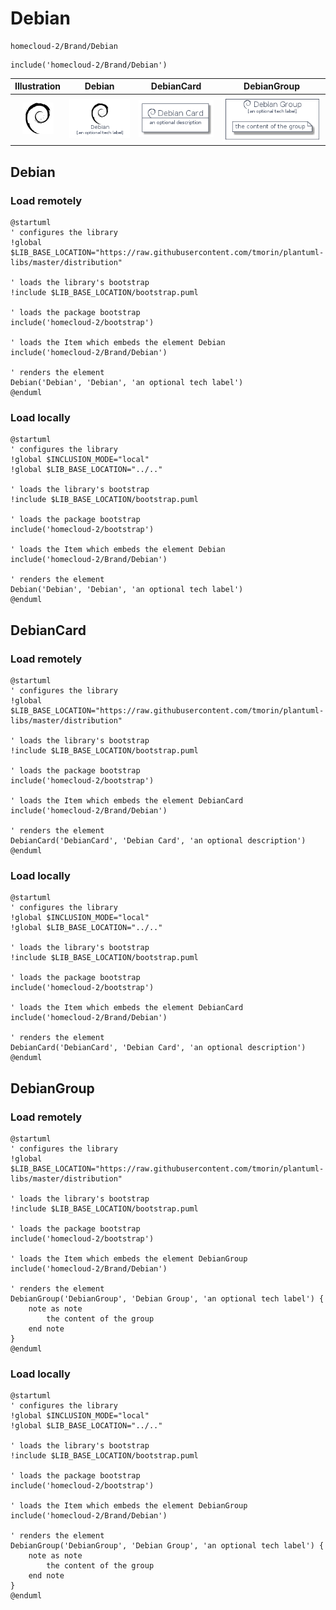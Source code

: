 # Debian


```text
homecloud-2/Brand/Debian
```

```text
include('homecloud-2/Brand/Debian')
```



| Illustration | Debian | DebianCard | DebianGroup |
| :---: | :---: | :---: | :---: |
| ![illustration for Illustration](../../homecloud-2/Brand/Debian.png) | ![illustration for Debian](../../homecloud-2/Brand/Debian.Local.png) | ![illustration for DebianCard](../../homecloud-2/Brand/DebianCard.Local.png) | ![illustration for DebianGroup](../../homecloud-2/Brand/DebianGroup.Local.png) |




## Debian

### Load remotely
```plantuml
@startuml
' configures the library
!global $LIB_BASE_LOCATION="https://raw.githubusercontent.com/tmorin/plantuml-libs/master/distribution"

' loads the library's bootstrap
!include $LIB_BASE_LOCATION/bootstrap.puml

' loads the package bootstrap
include('homecloud-2/bootstrap')

' loads the Item which embeds the element Debian
include('homecloud-2/Brand/Debian')

' renders the element
Debian('Debian', 'Debian', 'an optional tech label')
@enduml
```

### Load locally
```plantuml
@startuml
' configures the library
!global $INCLUSION_MODE="local"
!global $LIB_BASE_LOCATION="../.."

' loads the library's bootstrap
!include $LIB_BASE_LOCATION/bootstrap.puml

' loads the package bootstrap
include('homecloud-2/bootstrap')

' loads the Item which embeds the element Debian
include('homecloud-2/Brand/Debian')

' renders the element
Debian('Debian', 'Debian', 'an optional tech label')
@enduml
```

## DebianCard

### Load remotely
```plantuml
@startuml
' configures the library
!global $LIB_BASE_LOCATION="https://raw.githubusercontent.com/tmorin/plantuml-libs/master/distribution"

' loads the library's bootstrap
!include $LIB_BASE_LOCATION/bootstrap.puml

' loads the package bootstrap
include('homecloud-2/bootstrap')

' loads the Item which embeds the element DebianCard
include('homecloud-2/Brand/Debian')

' renders the element
DebianCard('DebianCard', 'Debian Card', 'an optional description')
@enduml
```

### Load locally
```plantuml
@startuml
' configures the library
!global $INCLUSION_MODE="local"
!global $LIB_BASE_LOCATION="../.."

' loads the library's bootstrap
!include $LIB_BASE_LOCATION/bootstrap.puml

' loads the package bootstrap
include('homecloud-2/bootstrap')

' loads the Item which embeds the element DebianCard
include('homecloud-2/Brand/Debian')

' renders the element
DebianCard('DebianCard', 'Debian Card', 'an optional description')
@enduml
```

## DebianGroup

### Load remotely
```plantuml
@startuml
' configures the library
!global $LIB_BASE_LOCATION="https://raw.githubusercontent.com/tmorin/plantuml-libs/master/distribution"

' loads the library's bootstrap
!include $LIB_BASE_LOCATION/bootstrap.puml

' loads the package bootstrap
include('homecloud-2/bootstrap')

' loads the Item which embeds the element DebianGroup
include('homecloud-2/Brand/Debian')

' renders the element
DebianGroup('DebianGroup', 'Debian Group', 'an optional tech label') {
    note as note
        the content of the group
    end note
}
@enduml
```

### Load locally
```plantuml
@startuml
' configures the library
!global $INCLUSION_MODE="local"
!global $LIB_BASE_LOCATION="../.."

' loads the library's bootstrap
!include $LIB_BASE_LOCATION/bootstrap.puml

' loads the package bootstrap
include('homecloud-2/bootstrap')

' loads the Item which embeds the element DebianGroup
include('homecloud-2/Brand/Debian')

' renders the element
DebianGroup('DebianGroup', 'Debian Group', 'an optional tech label') {
    note as note
        the content of the group
    end note
}
@enduml
```

